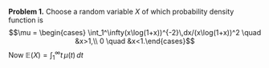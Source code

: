 **Problem 1.** Choose a random variable $X$ of which probability density function is 
$$\mu = \begin{cases} \int_1^\infty(x\log(1+x))^{-2}\,dx/(x\log(1+x))^2 \quad &x>1,\\
0 \quad &x<1.\end{cases}$$
Now $\mathbb{E}(X) = \int_1^\infty t\,\mu(t)\,dt$
<!--stackedit_data:
eyJoaXN0b3J5IjpbMTcwODkzMTM1OSwtMjI0MDQ4ODg4XX0=
-->